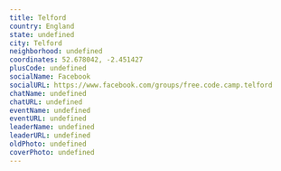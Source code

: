 ```yaml
---
title: Telford
country: England
state: undefined
city: Telford
neighborhood: undefined
coordinates: 52.678042, -2.451427
plusCode: undefined
socialName: Facebook
socialURL: https://www.facebook.com/groups/free.code.camp.telford
chatName: undefined
chatURL: undefined
eventName: undefined
eventURL: undefined
leaderName: undefined
leaderURL: undefined
oldPhoto: undefined
coverPhoto: undefined
---
```

